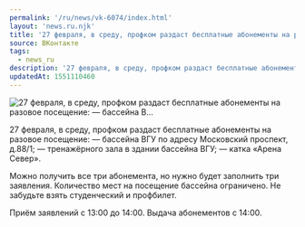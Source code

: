 ```yaml
---
permalink: '/ru/news/vk-6074/index.html'
layout: 'news.ru.njk'
title: '27 февраля, в среду, профком раздаст бесплатные абонементы на разовое посещение:   — бассейна В'
source: ВКонтакте
tags:
  - news_ru
description: '27 февраля, в среду, профком раздаст бесплатные абонементы на разовое посещение:   — бассейна В…'
updatedAt: 1551110460
---
```

![27 февраля, в среду, профком раздаст бесплатные абонементы на разовое посещение:   — бассейна В…](https://sun9-25.userapi.com/impf/c852224/v852224326/bb2b9/SNb2g0SrWro.jpg?size=1280x841&quality=96&sign=4e0d362a95d9772a59db83930df60764&c_uniq_tag=Xnt9eepx8nJay0MIfWwNYzzRH-8k6yblulkQ7alOaWA&type=album)

27 февраля, в среду, профком раздаст бесплатные абонементы на разовое посещение:
— бассейна ВГУ по адресу Московский проспект, д.88/1;
— тренажёрного зала в здании бассейна ВГУ;
— катка «Арена Север».

Можно получить все три абонемента, но нужно будет заполнить три заявления. Количество мест на посещение бассейна ограничено. Не забудьте взять студенческий и профбилет.

Приём заявлений с 13:00 до 14:00.
Выдача абонементов с 14:00.
